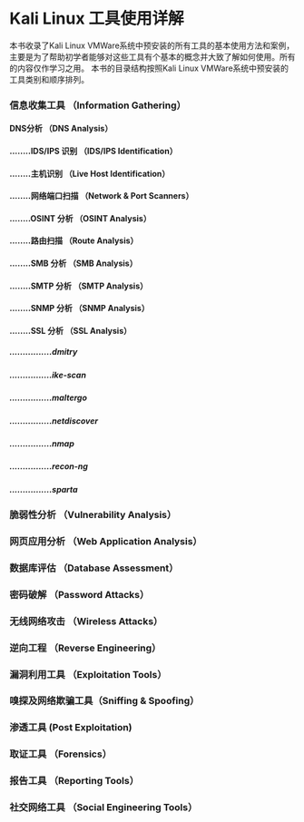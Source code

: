 # Kali Linux 工具使用详解
本书收录了Kali Linux VMWare系统中预安装的所有工具的基本使用方法和案例， 主要是为了帮助初学者能够对这些工具有个基本的概念并大致了解如何使用。所有的内容仅作学习之用。 
本书的目录结构按照Kali Linux VMWare系统中预安装的工具类别和顺序排列。 

### 信息收集工具 （Information Gathering）
####         DNS分析 （DNS Analysis）
#### ........IDS/IPS 识别 （IDS/IPS Identification）
#### ........主机识别 （Live Host Identification）
#### ........网络端口扫描 （Network & Port Scanners）
#### ........OSINT 分析 （OSINT Analysis）
#### ........路由扫描 （Route Analysis）
#### ........SMB 分析 （SMB Analysis）
#### ........SMTP 分析 （SMTP Analysis）
#### ........SNMP 分析 （SNMP Analysis）
#### ........SSL 分析 （SSL Analysis）
##### ................dmitry
##### ................ike-scan
##### ................maltergo
##### ................netdiscover
##### ................nmap
##### ................recon-ng
##### ................sparta

### 脆弱性分析 （Vulnerability Analysis）
### 网页应用分析 （Web Application Analysis）
### 数据库评估 （Database Assessment） 
### 密码破解 （Password Attacks）
### 无线网络攻击 （Wireless Attacks）
### 逆向工程 （Reverse Engineering）
### 漏洞利用工具 （Exploitation Tools）
### 嗅探及网络欺骗工具（Sniffing & Spoofing）
### 渗透工具 (Post Exploitation)
### 取证工具 （Forensics）
### 报告工具 （Reporting Tools）
### 社交网络工具 （Social Engineering Tools）

